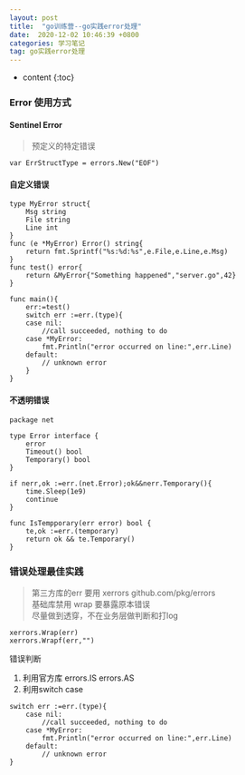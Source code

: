```yaml
---
layout: post
title:  "go训练营--go实践error处理"
date:  2020-12-02 10:46:39 +0800 
categories: 学习笔记
tag: go实践error处理
---
```



* content
{:toc}


### Error 使用方式

#### Sentinel Error
>预定义的特定错误
```
var ErrStructType = errors.New("EOF") 
```

#### 自定义错误
```
type MyError struct{
	Msg string
	File string
	Line int
}
func (e *MyError) Error() string{
	return fmt.Sprintf("%s:%d:%s",e.File,e.Line,e.Msg)
}
func test() error{
 	return &MyError{"Something happened","server.go",42}
}

func main(){
	err:=test()
	switch err :=err.(type){
	case nil:
		//call succeeded, nothing to do
	case *MyError:
		fmt.Println("error occurred on line:",err.Line)
	default:
		// unknown error
	}
}
```

#### 不透明错误
```
package net

type Error interface {
	error
	Timeout() bool
	Temporary() bool
}

if nerr,ok :=err.(net.Error);ok&&nerr.Temporary(){
	time.Sleep(1e9)
	continue
}

func IsTempporary(err error) bool {
	te,ok :=err.(temporary)
	return ok && te.Temporary()
}
```

### 错误处理最佳实践
> 第三方库的err 要用 xerrors github.com/pkg/errors 
<br>基础库禁用 wrap 要暴露原本错误
<br>尽量做到透穿，不在业务层做判断和打log 

```
xerrors.Wrap(err)
xerrors.Wrapf(err,"")

```

错误判断 
1. 利用官方库 errors.IS errors.AS
2. 利用switch case 
```
switch err :=err.(type){
	case nil:
		//call succeeded, nothing to do
	case *MyError:
		fmt.Println("error occurred on line:",err.Line)
	default:
		// unknown error
}
```